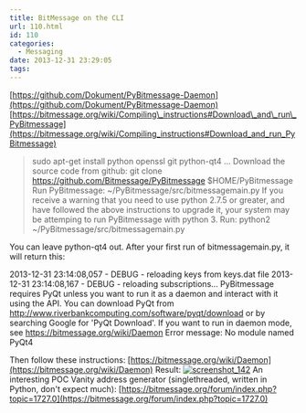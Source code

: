 ```yaml
---
title: BitMessage on the CLI
url: 110.html
id: 110
categories:
  - Messaging
date: 2013-12-31 23:29:05
tags:
---
```


[https://github.com/Dokument/PyBitmessage-Daemon](https://github.com/Dokument/PyBitmessage-Daemon) [https://bitmessage.org/wiki/Compiling\_instructions#Download\_and\_run\_PyBitmessage](https://bitmessage.org/wiki/Compiling_instructions#Download_and_run_PyBitmessage)

> sudo apt-get install python openssl git python-qt4 ... Download the source code from github: git clone https://github.com/Bitmessage/PyBitmessage $HOME/PyBitmessage Run PyBitmessage: ~/PyBitmessage/src/bitmessagemain.py If you receive a warning that you need to use python 2.7.5 or greater, and have followed the above instructions to upgrade it, your system may be attemping to run PyBitmessage with python 3. Run: python2 ~/PyBitmessage/src/bitmessagemain.py

You can leave python-qt4 out. After your first run of bitmessagemain.py, it will return this:

2013-12-31 23:14:08,057 - DEBUG - reloading keys from keys.dat file
2013-12-31 23:14:08,167 - DEBUG - reloading subscriptions...
PyBitmessage requires PyQt unless you want to run it as a daemon and interact with it using the API. You can download PyQt from http://www.riverbankcomputing.com/software/pyqt/download   or by searching Google for 'PyQt Download'. If you want to run in daemon mode, see https://bitmessage.org/wiki/Daemon
Error message: No module named PyQt4

Then follow these instructions: [https://bitmessage.org/wiki/Daemon](https://bitmessage.org/wiki/Daemon) Result: [![screenshot_142](/wp-content/uploads/2013/12/screenshot_142-300x281.png)](/wp-content/uploads/2013/12/screenshot_142.png) An interesting POC Vanity address generator (singlethreaded, written in Python, don't expect much): [https://bitmessage.org/forum/index.php?topic=1727.0](https://bitmessage.org/forum/index.php?topic=1727.0)